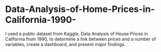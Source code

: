# Data-Analysis-of-Home-Prices-in-California-1990-
I used a public dataset from Kaggle, Data Analysis of House Prices in California from 1990, to determine a link between prices and a number of variables, create a dashboard, and present major findings.
